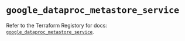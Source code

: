 # `google_dataproc_metastore_service`

Refer to the Terraform Registory for docs: [`google_dataproc_metastore_service`](https://www.terraform.io/docs/providers/google-beta/r/google_dataproc_metastore_service).
